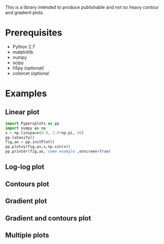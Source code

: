 This is a library intended to produce publishable and not so heavy contour and gradient plots.

# Prerequisites #

  * Python 2.7
  * matplotlib
  * numpy
  * scipy
  * h5py (optional)
  * colorcet (optional

# Examples #

## Linear plot ##

```python
import Pypersplots as pp
import numpy as np
x = np.linspace(0.0, 2.0*np.pi, 50)
pp.latexify()
fig,ax = pp.initPlot()
pp.plotxy(fig,ax,x,np.sin(x))
pp.printer(fig,ax,'some example',onscreen=True)
```

## Log-log plot ##

## Contours plot ##

## Gradient plot ##

## Gradient and contours plot ##

## Multiple plots ##

